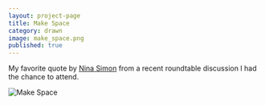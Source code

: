 ```yaml
---
layout: project-page
title: Make Space
category: drawn
image: make_space.png
published: true
---
```

My favorite quote by [Nina Simon](http://museumtwo.blogspot.com/) from a recent roundtable discussion I had the chance to attend. 

![Make Space]({{site.url}}/images/drawn/simon.png)